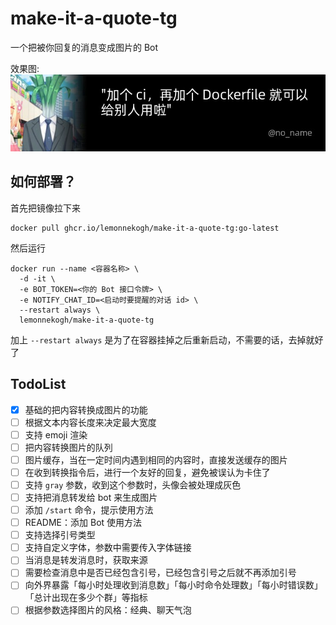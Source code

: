 # make-it-a-quote-tg
一个把被你回复的消息变成图片的 Bot

效果图:  
![Example](./example.jpg)

## 如何部署？
首先把镜像拉下来
```shell
docker pull ghcr.io/lemonnekogh/make-it-a-quote-tg:go-latest
```
然后运行
```shell
docker run --name <容器名称> \
  -d -it \
  -e BOT_TOKEN=<你的 Bot 接口令牌> \
  -e NOTIFY_CHAT_ID=<启动时要提醒的对话 id> \
  --restart always \
  lemonnekogh/make-it-a-quote-tg
```
加上 `--restart always` 是为了在容器挂掉之后重新启动，不需要的话，去掉就好了
## TodoList
- [x] 基础的把内容转换成图片的功能
- [ ] 根据文本内容长度来决定最大宽度
- [ ] 支持 emoji 渲染
- [ ] 把内容转换图片的队列
- [ ] 图片缓存，当在一定时间内遇到相同的内容时，直接发送缓存的图片
- [ ] 在收到转换指令后，进行一个友好的回复，避免被误认为卡住了
- [ ] 支持 `gray` 参数，收到这个参数时，头像会被处理成灰色
- [ ] 支持把消息转发给 bot 来生成图片
- [ ] 添加 `/start` 命令，提示使用方法
- [ ] README：添加 Bot 使用方法
- [ ] 支持选择引号类型
- [ ] 支持自定义字体，参数中需要传入字体链接
- [ ] 当消息是转发消息时，获取来源
- [ ] 需要检查消息中是否已经包含引号，已经包含引号之后就不再添加引号
- [ ] 向外界暴露「每小时处理收到消息数」「每小时命令处理数」「每小时错误数」「总计出现在多少个群」等指标
- [ ] 根据参数选择图片的风格：经典、聊天气泡
